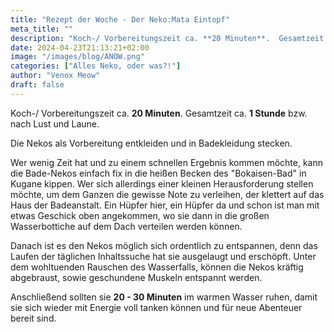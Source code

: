 ```yaml
---
title: "Rezept der Woche - Der Neko:Mata Eintopf"
meta_title: ""
description: "Koch-/ Vorbereitungszeit ca. **20 Minuten**.  Gesamtzeit ca. **1 Stunde** bzw. nach Lust und Laune."
date: 2024-04-23T21:13:21+02:00
image: "/images/blog/ANOW.png"
categories: ["Alles Neko, oder was?!"]
author: "Venox Meow"
draft: false
---
```


Koch-/ Vorbereitungszeit ca. **20 Minuten**.  Gesamtzeit ca. **1 Stunde** bzw. nach Lust und Laune.

Die Nekos als Vorbereitung entkleiden und in Badekleidung stecken.

Wer wenig Zeit hat und zu einem schnellen Ergebnis kommen möchte, kann die Bade-Nekos einfach fix in die heißen Becken des "Bokaisen-Bad" in Kugane kippen. Wer sich allerdings einer kleinen Herausforderung stellen möchte, um dem Ganzen die gewisse Note zu verleihen, der klettert auf das Haus der Badeanstalt. Ein Hüpfer hier, ein Hüpfer da und schon ist man mit etwas Geschick oben angekommen, wo sie dann in die großen Wasserbottiche auf dem Dach verteilen werden können.

Danach ist es den Nekos möglich sich ordentlich zu entspannen, denn das Laufen der täglichen Inhaltssuche hat sie ausgelaugt und erschöpft. Unter dem wohltuenden Rauschen des Wasserfalls, können die Nekos kräftig abgebraust, sowie geschundene Muskeln entspannt werden. 

Anschließend sollten sie **20 - 30 Minuten** im warmen Wasser ruhen, damit sie sich wieder mit Energie voll tanken können und für neue Abenteuer bereit sind.